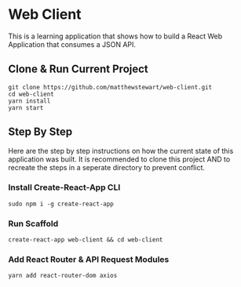 # Web Client
This is a learning application that shows how to build a React Web Application that consumes a JSON API.

## Clone & Run Current Project
```
git clone https://github.com/matthewstewart/web-client.git
cd web-client
yarn install
yarn start
```

## Step By Step
Here are the step by step instructions on how the current state of this application was built.  It is recommended to clone this project AND to recreate the steps in a seperate directory to prevent conflict.

### Install Create-React-App CLI
```
sudo npm i -g create-react-app
```

### Run Scaffold
```
create-react-app web-client && cd web-client
```

### Add React Router & API Request Modules
```
yarn add react-router-dom axios
```
